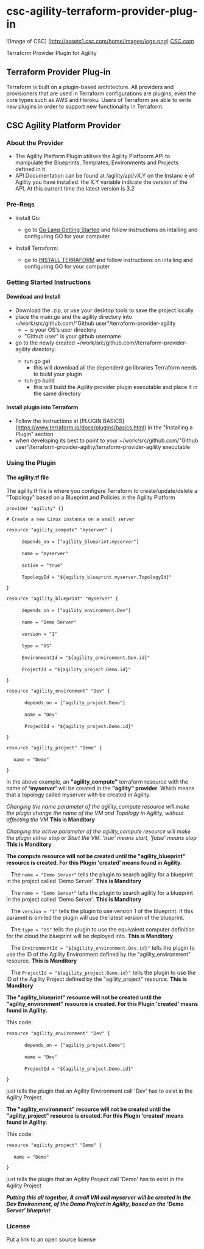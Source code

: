 # csc-agility-terraform-provider-plug-in
![Image of CSC] 
(http://assets1.csc.com/home/images/logo.png) 
[CSC.com](http://CSC.com)

Terraform Provider Plugin for Agility



## Terraform Provider Plug-in
Terraform is built on a plugin-based architecture. All providers and provisioners that are used in Terraform configurations are plugins, even the core types such as AWS and Heroku. Users of Terraform are able to write new plugins in order to support new functionality in Terraform. 

## CSC Agility Platform Provider 
### About the Provider
- The Agility Platform Plugin utilises the Agility Platfporm API to manipulate the Blueprints, Templates, Environments and Projects defined in it
- API Documentation can be found at /agility/api/vX.Y on the Instanc e of Agility you have installed. the X.Y variable indicate the version of the API. At this current time the latest version is 3.2

### Pre-Reqs
- Install Go: 
    + go to [Go Lang Getting Started](https://golang.org/doc/install) and follow instructions on intalling and configuring GO for your computer

- Install Terraform:
    + go to [INSTALL TERRAFORM](https://www.terraform.io/intro/getting-started/install.html) and follow instructions on intalling and configuring GO for your computer 
 
### Getting Started Instructions
#### Download and Install
- Download the .zip, or use your desktop tools to save the project locally
- place the main.go and the agility directory into ~/work/src/github.com/"Github user"/terraform-provider-agility
	+ ~ is your OS's user directory
	+ "Github user" is your github username
- go to the newly created ~/work/src/github.com/<Github user>/terraform-provider-agility directory:
	+ run go get
		+ this will download all the dependent go libraries Terraform needs to build your plugin
    + run go build  
    	+ this will build the Agility provider plugin executable and place it in the same directory

#### Install plugin into Terraform
- Follow the instructions at [PLUGIN BASICS] (https://www.terraform.io/docs/plugins/basics.html) in the "Installing a Plugin" section
- when developing its best to point to your ~/work/src/github.com/"Github user"/terraform-provider-agility/terraform-provider-agility executable


### Using the Plugin
#### The agility.tf file
The agility.tf file is where you configure Terraform to create/update/delete a "Topology" based on a Blueprint and Policies in the Agility Platform

`provider "agility" {}`

`# Create a new Linux instance on a small server`

`resource "agility_compute" "myserver" {`

&nbsp;&nbsp;&nbsp;`    depends_on = ["agility_blueprint.myserver"]`

&nbsp;&nbsp;&nbsp;`    name = "myserver"` 

&nbsp;&nbsp;&nbsp;`    active = "true"`   

&nbsp;&nbsp;&nbsp;`	   TopologyId = "${agility_blueprint.myserver.TopologyId}"`

`}`

`resource "agility_blueprint" "myserver" {`

&nbsp;&nbsp;&nbsp;`    depends_on = ["agility_environment.Dev"]`

&nbsp;&nbsp;&nbsp;`    name = "Demo Server"`

&nbsp;&nbsp;&nbsp;`    version = "1"`

&nbsp;&nbsp;&nbsp;`    type = "XS"`

&nbsp;&nbsp;&nbsp;`    EnvironmentId = "${agility_environment.Dev.id}"`

&nbsp;&nbsp;&nbsp;`    ProjectId = "${agility_project.Demo.id}"`

`}`

`resource "agility_environment" "Dev" {`

&nbsp;&nbsp;&nbsp;`  	depends_on = ["agility_project.Demo"]`

&nbsp;&nbsp;&nbsp;`  	name = "Dev"`

&nbsp;&nbsp;&nbsp;`  	ProjectId = "${agility_project.Demo.id}"`

`}`

`resource "agility_project" "Demo" {`

&nbsp;&nbsp;&nbsp;`	name = "Demo"`

`} `

In the above example, an **"agility_compute"** terraform resource with the name of **'myserver'** will be created in the **"agility" provider**. Which means that a topology called myserver with be created in Agility.

*Changing the name parameter of the agility_compute resource will make the plugin change the name of the VM and Topology in Agility, without affecting the VM* **This is Manditory**

*Changing the active parameter of the agility_compute resource will make the plugin either stop or Start the VM. 'true' means start, 'false' means stop* **This is Manditory**

**The compute resource will not be created until the "agility_blueprint" resource is created. For this Plugin 'created' means found in Agility.** 

&nbsp;&nbsp;&nbsp;The `name = "Demo Server"` tells the plugin to search agility for a blueprint in the project called 'Demo Server'. **This is Manditory**

&nbsp;&nbsp;&nbsp;The `name = "Demo Server"` tells the plugin to search agility for a blueprint in the project called 'Demo Server'. **This is Manditory**

&nbsp;&nbsp;&nbsp;The `version = "1"` tells the plugin to use version 1 of the blueprint. If this paramet is omited the plugin will use the latest version of the blueprint.

&nbsp;&nbsp;&nbsp;The `type = "XS"` tells the plugin to use the equivalent computer definition for the cloud the blueprint will be deployed into. **This is Manditory**

&nbsp;&nbsp;&nbsp;The `EnvironmentId = "${agility_environment.Dev.id}"` tells the plugin to use the ID of the Agility Environment defined by the "agility_environment" resource. **This is Manditory**

&nbsp;&nbsp;&nbsp;The `ProjectId = "${agility_project.Demo.id}"` tells the plugin to use the ID of the Agility Project defined by the "agility_project" resource. **This is Manditory**

**The "agility_blueprint" resource will not be created until the "agility_environment" resource is created. For this Plugin 'created' means found in Agility.** 

This code:

`resource "agility_environment" "Dev" {`

&nbsp;&nbsp;&nbsp;`  	depends_on = ["agility_project.Demo"]`

&nbsp;&nbsp;&nbsp;`  	name = "Dev"`

&nbsp;&nbsp;&nbsp;`  	ProjectId = "${agility_project.Demo.id}"`

`}`

just tells the plugin that an Agility Environment call 'Dev' has to exist in the Agility Project.


**The "agility_environment" resource will not be created until the "agility_project" resource is created. For this Plugin 'created' means found in Agility.** 

This code:

`resource "agility_project" "Demo" {`

&nbsp;&nbsp;&nbsp;`	name = "Demo"`

`} `

just tells the plugin that an Agility Project call 'Demo' has to exist in the Agility Project


***Putting this all together, A small VM call myserver will be created in the Dev Environment, of the Demo Project in Agility, based on the 'Demo Server' blueprint***



### License
Put a link to an open source license

